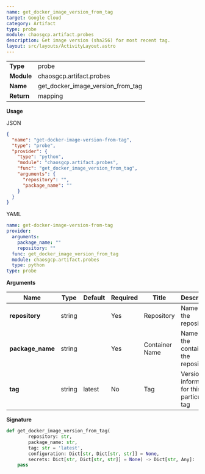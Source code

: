 ```yaml
---
name: get_docker_image_version_from_tag
target: Google Cloud
category: Artifact
type: probe
module: chaosgcp.artifact.probes
description: Get image version (sha256) for most recent tag.
layout: src/layouts/ActivityLayout.astro
---
```


|            |                                   |
| ---------- | --------------------------------- |
| **Type**   | probe                             |
| **Module** | chaosgcp.artifact.probes          |
| **Name**   | get_docker_image_version_from_tag |
| **Return** | mapping                           |

**Usage**

JSON

```json
{
  "name": "get-docker-image-version-from-tag",
  "type": "probe",
  "provider": {
    "type": "python",
    "module": "chaosgcp.artifact.probes",
    "func": "get_docker_image_version_from_tag",
    "arguments": {
      "repository": "",
      "package_name": ""
    }
  }
}
```

YAML

```yaml
name: get-docker-image-version-from-tag
provider:
  arguments:
    package_name: ""
    repository: ""
  func: get_docker_image_version_from_tag
  module: chaosgcp.artifact.probes
  type: python
type: probe
```

**Arguments**

| Name             | Type   | Default | Required | Title          | Description                                 |
| ---------------- | ------ | ------- | -------- | -------------- | ------------------------------------------- |
| **repository**   | string |         | Yes      | Repository     | Name of the repository                      |
| **package_name** | string |         | Yes      | Container Name | Name of the container in the repository     |
| **tag**          | string | latest  | No       | Tag            | Version information for this particular tag |

**Signature**

```python
def get_docker_image_version_from_tag(
        repository: str,
        package_name: str,
        tag: str = 'latest',
        configuration: Dict[str, Dict[str, str]] = None,
        secrets: Dict[str, Dict[str, str]] = None) -> Dict[str, Any]:
    pass
```
